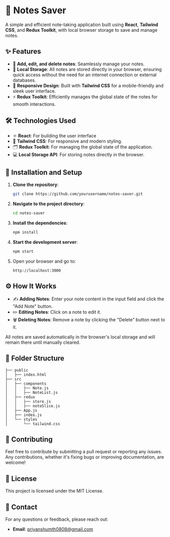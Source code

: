 # 📓 Notes Saver

A simple and efficient note-taking application built using **React**, **Tailwind CSS**, and **Redux Toolkit**, with local browser storage to save and manage notes.

## ✨ Features

- 📝 **Add, edit, and delete notes**: Seamlessly manage your notes.
- 💾 **Local Storage**: All notes are stored directly in your browser, ensuring quick access without the need for an internet connection or external databases.
- 📱 **Responsive Design**: Built with **Tailwind CSS** for a mobile-friendly and sleek user interface.
- ⚡ **Redux Toolkit**: Efficiently manages the global state of the notes for smooth interactions.

## 🛠️ Technologies Used

- ⚛️ **React**: For building the user interface
- 🎨 **Tailwind CSS**: For responsive and modern styling.
- 🗂️ **Redux Toolkit**: For managing the global state of the application.
- 💻 **Local Storage API**: For storing notes directly in the browser.

## 🚀 Installation and Setup

1. **Clone the repository**:
   ```bash
   git clone https://github.com/yourusername/notes-saver.git
   ```

2. **Navigate to the project directory**:
   ```bash
   cd notes-saver
   ```

3. **Install the dependencies**:
   ```bash
   npm install
   ```

4. **Start the development server**:
   ```bash
   npm start
   ```

5. Open your browser and go to:
   ```
   http://localhost:3000
   ```

## ⚙️ How It Works

- ✍️ **Adding Notes**: Enter your note content in the input field and click the "Add Note" button.
- ✏️ **Editing Notes**: Click on a note to edit it.
- 🗑️ **Deleting Notes**: Remove a note by clicking the "Delete" button next to it.

All notes are saved automatically in the browser's local storage and will remain there until manually cleared.

## 📂 Folder Structure

```
├── public
│   ├── index.html
├── src
│   ├── components
│   │   ├── Note.js
│   │   ├── NoteList.js
│   ├── redux
│   │   ├── store.js
│   │   ├── noteSlice.js
│   ├── App.js
│   ├── index.js
│   └── styles
│       └── tailwind.css
```

## 🤝 Contributing

Feel free to contribute by submitting a pull request or reporting any issues. Any contributions, whether it's fixing bugs or improving documentation, are welcome!

## 📜 License

This project is licensed under the MIT License.

## 📧 Contact

For any questions or feedback, please reach out:

- **Email**: priyanshumth0808@gmail.com
